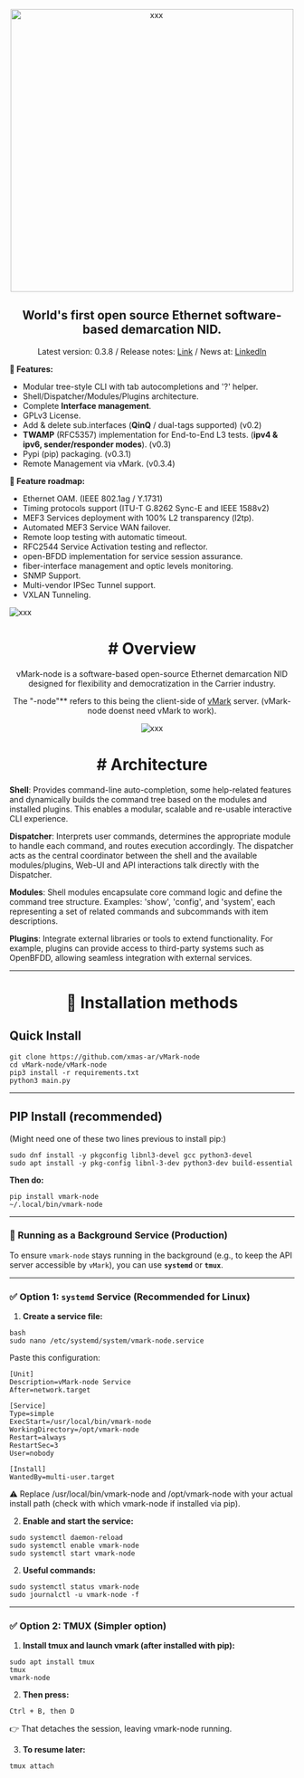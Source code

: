 <p align="center">
  <img src="https://github.com/user-attachments/assets/766164e9-3a5a-46a2-9183-dcfef9bc0aa9" alt="xxx" style="width: 500px; height: auto;">
</p>
<h2 align="center">World's first open source Ethernet software-based demarcation NID.</h2>

<p align="center">Latest version: 0.3.8 / Release notes: <a href="https://github.com/xmas-ar/vMark-node/blob/public/docs/base/release_notes.md">Link</a> / News at: <a href="https://www.linkedin.com/company/pathgate">LinkedIn</a> </p></p>

**🚀 Features:**
- Modular tree-style CLI with tab autocompletions and '?' helper.
- Shell/Dispatcher/Modules/Plugins architecture.
- Complete **Interface management**.
- GPLv3 License.
- Add & delete sub.interfaces (**QinQ** / dual-tags supported) (v0.2)
- **TWAMP** (RFC5357) implementation for End-to-End L3 tests. (**ipv4 & ipv6, sender/responder modes**). (v0.3)
- Pypi (pip) packaging. (v0.3.1)
- Remote Management via vMark. (v0.3.4)

**🔧 Feature roadmap:**
 - Ethernet OAM. (IEEE 802.1ag / Y.1731)
 - Timing protocols support (ITU-T G.8262 Sync-E and IEEE 1588v2)
 - MEF3 Services deployment with 100% L2 transparency (l2tp).
 - Automated MEF3 Service WAN failover.
 - Remote loop testing with automatic timeout.
 - RFC2544 Service Activation testing and reflector.
 - open-BFDD implementation for service session assurance.
 - fiber-interface management and optic levels monitoring.
 - SNMP Support.
 - Multi-vendor IPSec Tunnel support.
 - VXLAN Tunneling.

<img src="https://github.com/user-attachments/assets/f03e03f7-961f-4c25-8ed4-d95991735c05" alt="xxx">
<h2 align="center"></h2>
<h1 align="center"># Overview</h1>

<p align="center">vMark-node is a software-based open-source Ethernet demarcation NID designed for flexibility and democratization in the Carrier industry.</p>

<p align="center">The "-node"** refers to this being the client-side of <a href="https://github.com/xmas-ar/vMark">vMark</a> server. (vMark-node doenst need vMark to work). </p>



<p align="center">
  <img src="https://github.com/user-attachments/assets/86b990c2-bbf9-472b-b2ef-cd1b0842d8c97" alt="xxx">
</p>

<h1 align="center"># Architecture</h1>

**Shell**:
Provides command-line auto-completion, some help-related features and dynamically builds the command tree based on the modules and installed plugins. This enables a modular, scalable and re-usable interactive CLI experience.

**Dispatcher**:
Interprets user commands, determines the appropriate module to handle each command, and routes execution accordingly. The dispatcher acts as the central coordinator between the shell and the available modules/plugins, Web-UI and API interactions talk directly with the Dispatcher.

**Modules**:
Shell modules encapsulate core command logic and define the command tree structure. Examples: 'show', 'config', and 'system', each representing a set of related commands and subcommands with item descriptions.

**Plugins**:
Integrate external libraries or tools to extend functionality. For example, plugins can provide access to third-party systems such as OpenBFDD, allowing seamless integration with external services.


___

<h1 align="center">📎 Installation methods</h1>


## Quick Install

```
git clone https://github.com/xmas-ar/vMark-node
cd vMark-node/vMark-node
pip3 install -r requirements.txt
python3 main.py
```
___
## PIP Install (recommended)
(Might need one of these two lines previous to install pip:)
```
sudo dnf install -y pkgconfig libnl3-devel gcc python3-devel
sudo apt install -y pkg-config libnl-3-dev python3-dev build-essential
```
**Then do:**
```
pip install vmark-node
~/.local/bin/vmark-node
```
___

### 🔄 Running as a Background Service (Production)

To ensure `vmark-node` stays running in the background (e.g., to keep the API server accessible by `vMark`), you can use **`systemd`** or **`tmux`**.

___


### ✅ Option 1: `systemd` Service (Recommended for Linux)

1. **Create a service file:**

```
bash
sudo nano /etc/systemd/system/vmark-node.service
```
Paste this configuration:
```
[Unit]
Description=vMark-node Service
After=network.target

[Service]
Type=simple
ExecStart=/usr/local/bin/vmark-node
WorkingDirectory=/opt/vmark-node
Restart=always
RestartSec=3
User=nobody

[Install]
WantedBy=multi-user.target
```
⚠️ Replace /usr/local/bin/vmark-node and /opt/vmark-node with your actual install path (check with which vmark-node if installed via pip).

2. **Enable and start the service:**
```
sudo systemctl daemon-reload
sudo systemctl enable vmark-node
sudo systemctl start vmark-node
```
2. **Useful commands:**
```
sudo systemctl status vmark-node
sudo journalctl -u vmark-node -f
```

---

### ✅ Option 2: TMUX (Simpler option)

1. **Install tmux and launch vmark (after installed with pip):**

```
sudo apt install tmux
tmux
vmark-node
```

2. **Then press:**

```
Ctrl + B, then D
```

👉 That detaches the session, leaving vmark-node running.

3. **To resume later:**
```
tmux attach
```
